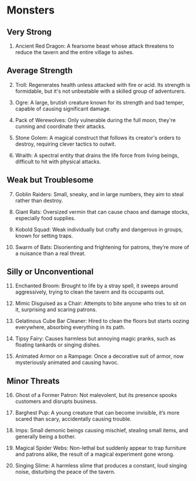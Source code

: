 # Monsters

## Very Strong
1. Ancient Red Dragon: A fearsome beast whose attack threatens to reduce the tavern and the entire village to ashes.

## Average Strength
2. Troll: Regenerates health unless attacked with fire or acid. Its strength is formidable, but it's not unbeatable with a skilled group of adventurers.

3. Ogre: A large, brutish creature known for its strength and bad temper, capable of causing significant damage.

4. Pack of Werewolves: Only vulnerable during the full moon, they're cunning and coordinate their attacks.

5. Stone Golem: A magical construct that follows its creator's orders to destroy, requiring clever tactics to outwit.

6. Wraith: A spectral entity that drains the life force from living beings, difficult to hit with physical attacks.

## Weak but Troublesome
7. Goblin Raiders: Small, sneaky, and in large numbers, they aim to steal rather than destroy.

8. Giant Rats: Oversized vermin that can cause chaos and damage stocks, especially food supplies.

9. Kobold Squad: Weak individually but crafty and dangerous in groups, known for setting traps.

10. Swarm of Bats: Disorienting and frightening for patrons, they’re more of a nuisance than a real threat.

## Silly or Unconventional

11. Enchanted Broom: Brought to life by a stray spell, it sweeps around aggressively, trying to clean the tavern and its occupants out.

12. Mimic Disguised as a Chair: Attempts to bite anyone who tries to sit on it, surprising and scaring patrons.

13. Gelatinous Cube Bar Cleaner: Hired to clean the floors but starts oozing everywhere, absorbing everything in its path.

14. Tipsy Fairy: Causes harmless but annoying magic pranks, such as floating tankards or singing dishes.

15. Animated Armor on a Rampage: Once a decorative suit of armor, now mysteriously animated and causing havoc.

## Minor Threats
16. Ghost of a Former Patron: Not malevolent, but its presence spooks customers and disrupts business.

17. Barghest Pup: A young creature that can become invisible, it’s more scared than scary, accidentally causing trouble.

18. Imps: Small demonic beings causing mischief, stealing small items, and generally being a bother.

19. Magical Spider Webs: Non-lethal but suddenly appear to trap furniture and patrons alike, the result of a magical experiment gone wrong.

20. Singing Slime: A harmless slime that produces a constant, loud singing noise, disturbing the peace of the tavern.